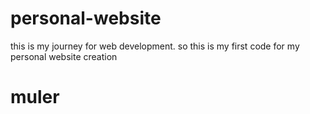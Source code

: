 # personal-website
this is my journey for web development.
so this is my first code for my personal website creation
# muler
